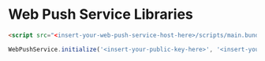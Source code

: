 # Web Push Service Libraries

```html
<script src="<insert-your-web-push-service-host-here>/scripts/main.bundle.min.js"></script>
```

```javascript
WebPushService.initialize('<insert-your-public-key-here>', '<insert-your-web-push-service-host-here>');
```